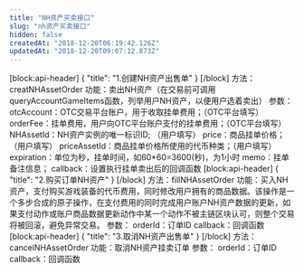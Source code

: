 ```yaml
---
title: "NH资产买卖接口"
slug: "nh资产买卖接口"
hidden: false
createdAt: "2018-12-20T06:19:42.126Z"
updatedAt: "2018-12-20T09:07:12.873Z"
---
```

[block:api-header]
{
  "title": "1.创建NH资产出售单"
}
[/block]
方法：creatNHAssetOrder
功能：卖出NH资产（在交易前可调用queryAccountGameItems函数，列举用户NH资产，以便用户选着卖出）
参数：
otcAccount：OTC交易平台账户，用于收取挂单费用；（OTC平台填写）
orderFee：挂单费用，用户向OTC平台账户支付的挂单费用；（OTC平台填写）
NHAssetId：NH资产实例的唯一标识ID; （用户填写）
price：商品挂单价格；（用户填写）
priceAssetId：商品挂单价格所使用的代币种类；（用户填写）
expiration：单位为秒，挂单时间，如60*60=3600(秒)，为1小时
memo：挂单备注信息；
callback：设置执行挂单卖出后的回调函数
[block:api-header]
{
  "title": "2.购买订单NH资产"
}
[/block]
方法：fillNHAssetOrder
功能：买入NH资产，支付购买游戏装备的代币费用，同时修改用户拥有的商品数据。该操作是一个多步合成的原子操作，在支付费用的同时完成用户账户NH资产数据的更新，如果支付动作或账户商品数据更新动作中某一个动作不被主链区块认可，则整个交易将被回滚，避免异常交易。
参数：
orderId：订单ID
callback：回调函数
[block:api-header]
{
  "title": "3.取消NH资产出售单"
}
[/block]
方法：cancelNHAssetOrder
功能：取消NH资产挂卖订单
参数：
orderId：订单ID
callback：回调函数